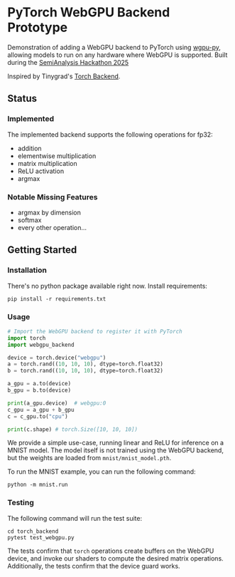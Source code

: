 # PyTorch WebGPU Backend Prototype

Demonstration of adding a WebGPU backend to PyTorch using [wgpu-py](https://github.com/pygfx/wgpu-py), allowing models to run on any hardware where WebGPU is supported. Built during the [SemiAnalysis Hackathon 2025](https://semianalysis.com/hackathon-2025/)

Inspired by Tinygrad's [Torch Backend](https://github.com/tinygrad/tinygrad/blob/master/extra/torch_backend/backend.py).

## Status

### Implemented

The implemented backend supports the following operations for fp32:

* addition
* elementwise multiplication
* matrix multiplication
* ReLU activation
* argmax

### Notable Missing Features

* argmax by dimension
* softmax
* every other operation...

## Getting Started

### Installation

There's no python package available right now. Install requirements:

```shell
pip install -r requirements.txt
```

### Usage

```py
# Import the WebGPU backend to register it with PyTorch
import torch
import webgpu_backend

device = torch.device("webgpu")
a = torch.rand((10, 10, 10), dtype=torch.float32)
b = torch.rand((10, 10, 10), dtype=torch.float32)

a_gpu = a.to(device)
b_gpu = b.to(device)

print(a_gpu.device)  # webgpu:0
c_gpu = a_gpu + b_gpu
c = c_gpu.to("cpu")

print(c.shape) # torch.Size([10, 10, 10])
```

We provide a simple use-case, running linear and ReLU for inference on a
MNIST model. The model itself is not trained using the WebGPU backend, but
the weights are loaded from `mnist/mnist_model.pth`.

To run the MNIST example, you can run the following command:

```shell
python -m mnist.run
```

### Testing

The following command will run the test suite:

```shell
cd torch_backend
pytest test_webgpu.py
```

The tests confirm that `torch` operations create buffers on the WebGPU device,
and invoke our shaders to compute the desired matrix operations. Additionally,
the tests confirm that the device guard works.
